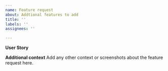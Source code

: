 ```yaml
---
name: Feature request
about: Addtional features to add
title: ''
labels: ''
assignees: ''

---
```


**User Story**


**Additional context**
Add any other context or screenshots about the feature request here.
